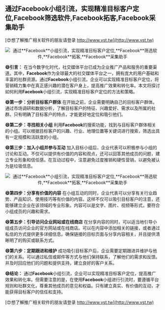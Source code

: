 ## **通过**Facebook**小组引流，实现精准目标客户定位,**Facebook**筛选软件,**Facebook**拓客,**Facebook**采集助手**

[😍想了解推广相关软件的朋友请登录 http://www.vst.tw](http://www.vst.tw)

 <center><img src="https://vst.tw/MP4/tuiguang/png/5.png" alt="通过**Facebook**小组引流，实现精准目标客户定位,**Facebook**筛选软件,**Facebook**拓客,**Facebook**采集助手"></center>

**😄引言：**
在当今数字化时代，社交媒体平台已成为企业推广产品和服务的重要渠道。其中，**Facebook**作为全球最大的社交媒体平台之一，拥有庞大的用户基础和丰富的社群资源。通过**Facebook**小组引流，企业可以实现精准目标客户定位，将营销精力集中在真正感兴趣的潜在客户身上，提高推广效果和转化率。本文将探讨如何利用**Facebook**小组引流，实现精准目标客户定位的方法和策略。

**😄第一步：分析目标客户群体**
在开始之前，企业需要明确自己的目标客户群体。通过市场调研和数据分析，了解目标客户的特征、兴趣爱好、需求以及所属的社群。只有明确了目标客户的特点，才能更好地定位和吸引他们。

**😄第二步：寻找相关小组**
利用**Facebook**的搜索功能，找到与目标客户群体相关的小组。可以根据目标客户的兴趣、行业、地理位置等关键词进行搜索，筛选出具有一定规模和活跃度的小组。

**😄第三步：加入小组并参与互动**
加入目标小组后，企业代表可以积极参与小组的讨论和互动。不仅可以提供有价值的内容和观点，还可以回答其他成员的问题，建立专业形象和信任感。在互动过程中，注意避免过度推销和硬性营销，以避免被认为是垃圾信息。

 <center><img src="https://vst.tw/MP4/tuiguang/png/4.png" alt="通过**Facebook**小组引流，实现精准目标客户定位,**Facebook**筛选软件,**Facebook**拓客,**Facebook**采集助手"></center>

**😄第四步：分享有价值的内容**
在小组互动的同时，企业代表可以分享有关行业趋势、产品知识、使用技巧等有价值的内容。这样不仅可以吸引目标客户的注意，还能够建立企业在该领域的专业形象。内容可以是文字、图片、视频等形式，要符合小组成员的兴趣和需求。

**😄第五步：引导访问企业网站或在线商店**
在分享内容的同时，可以适当地引导小组成员访问企业的官方网站或在线商店。可以在内容中添加相关的链接，或者通过私信的方式提供更多详细信息。确保链接的目标页面与分享内容相关，并且提供清晰明了的购买或联系方式。

**😄第六步：定期跟进和维护**
成功吸引目标客户后，企业需要定期跟进并维护与他们的关系。可以通过私信或邮件等方式与他们保持联系，了解他们的需求和反馈。并及时回应他们的问题和提供支持，建立良好的客户关系。

**😄结论：**
通过**Facebook**小组引流，企业可以实现精准目标客户定位，提高推广效果和转化率。但需要注意的是，在使用**Facebook**小组进行引流时，要遵循平台规则和社群文化，尊重其他成员的意见和权益。只有建立真实、有价值的互动，才能获得目标客户的信任和支持。

[😍想了解推广相关软件的朋友请登录 http://www.vst.tw](http://www.vst.tw)



